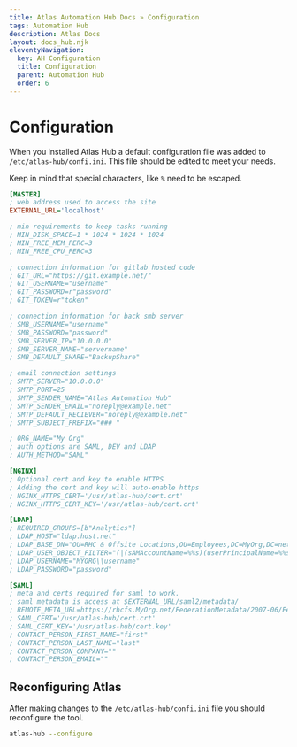 ```yaml
---
title: Atlas Automation Hub Docs » Configuration
tags: Automation Hub
description: Atlas Docs
layout: docs_hub.njk
eleventyNavigation:
  key: AH Configuration
  title: Configuration
  parent: Automation Hub
  order: 6
---
```


# Configuration

When you installed Atlas Hub a default configuration file was added to `/etc/atlas-hub/confi.ini`. This file should be edited to meet your needs.

Keep in mind that special characters, like `%` need to be escaped.

```ini
[MASTER]
; web address used to access the site
EXTERNAL_URL='localhost'

; min requirements to keep tasks running
; MIN_DISK_SPACE=1 * 1024 * 1024 * 1024
; MIN_FREE_MEM_PERC=3
; MIN_FREE_CPU_PERC=3

; connection information for gitlab hosted code
; GIT_URL="https://git.example.net/"
; GIT_USERNAME="username"
; GIT_PASSWORD=r"password"
; GIT_TOKEN=r"token"

; connection information for back smb server
; SMB_USERNAME="username"
; SMB_PASSWORD="password"
; SMB_SERVER_IP="10.0.0.0"
; SMB_SERVER_NAME="servername"
; SMB_DEFAULT_SHARE="BackupShare"

; email connection settings
; SMTP_SERVER="10.0.0.0"
; SMTP_PORT=25
; SMTP_SENDER_NAME="Atlas Automation Hub"
; SMTP_SENDER_EMAIL="noreply@example.net"
; SMTP_DEFAULT_RECIEVER="noreply@example.net"
; SMTP_SUBJECT_PREFIX="### "

; ORG_NAME="My Org"
; auth options are SAML, DEV and LDAP
; AUTH_METHOD="SAML"

[NGINX]
; Optional cert and key to enable HTTPS
; Adding the cert and key will auto-enable https
; NGINX_HTTPS_CERT='/usr/atlas-hub/cert.crt'
; NGINX_HTTPS_CERT_KEY='/usr/atlas-hub/cert.crt'

[LDAP]
; REQUIRED_GROUPS=[b"Analytics"]
; LDAP_HOST="ldap.host.net"
; LDAP_BASE_DN="OU=RHC & Offsite Locations,OU=Employees,DC=MyOrg,DC=net"
; LDAP_USER_OBJECT_FILTER="(|(sAMAccountName=%%s)(userPrincipalName=%%s))"
; LDAP_USERNAME="MYORG\\username"
; LDAP_PASSWORD="password"

[SAML]
; meta and certs required for saml to work.
; saml metadata is access at $EXTERNAL_URL/saml2/metadata/
; REMOTE_META_URL=https://rhcfs.MyOrg.net/FederationMetadata/2007-06/FederationMetadata.XML
; SAML_CERT='/usr/atlas-hub/cert.crt'
; SAML_CERT_KEY='/usr/atlas-hub/cert.key'
; CONTACT_PERSON_FIRST_NAME="first"
; CONTACT_PERSON_LAST_NAME="last"
; CONTACT_PERSON_COMPANY=""
; CONTACT_PERSON_EMAIL=""
```

## Reconfiguring Atlas

After making changes to the `/etc/atlas-hub/confi.ini` file you should reconfigure the tool.

```bash
atlas-hub --configure
```
